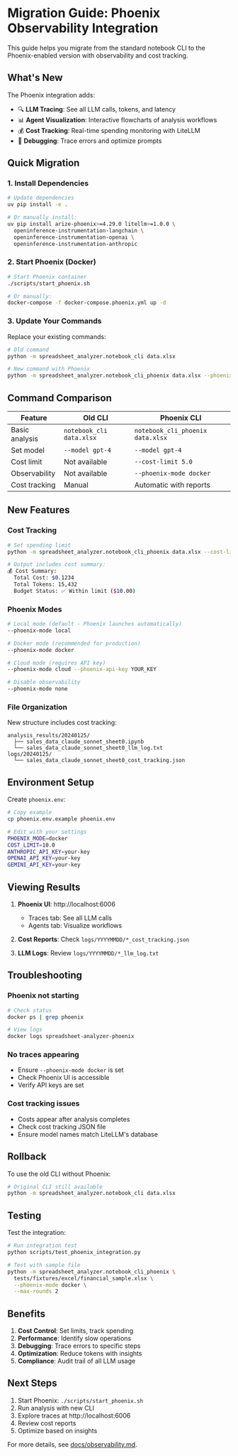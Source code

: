 # Migration Guide: Phoenix Observability Integration

This guide helps you migrate from the standard notebook CLI to the Phoenix-enabled version with observability and cost tracking.

## What's New

The Phoenix integration adds:

- 🔍 **LLM Tracing**: See all LLM calls, tokens, and latency
- 📊 **Agent Visualization**: Interactive flowcharts of analysis workflows
- 💰 **Cost Tracking**: Real-time spending monitoring with LiteLLM
- 🐛 **Debugging**: Trace errors and optimize prompts

## Quick Migration

### 1. Install Dependencies

```bash
# Update dependencies
uv pip install -e .

# Or manually install:
uv pip install arize-phoenix>=4.29.0 litellm>=1.0.0 \
  openinference-instrumentation-langchain \
  openinference-instrumentation-openai \
  openinference-instrumentation-anthropic
```

### 2. Start Phoenix (Docker)

```bash
# Start Phoenix container
./scripts/start_phoenix.sh

# Or manually:
docker-compose -f docker-compose.phoenix.yml up -d
```

### 3. Update Your Commands

Replace your existing commands:

```bash
# Old command
python -m spreadsheet_analyzer.notebook_cli data.xlsx

# New command with Phoenix
python -m spreadsheet_analyzer.notebook_cli_phoenix data.xlsx --phoenix-mode docker
```

## Command Comparison

| Feature        | Old CLI                  | Phoenix CLI                      |
| -------------- | ------------------------ | -------------------------------- |
| Basic analysis | `notebook_cli data.xlsx` | `notebook_cli_phoenix data.xlsx` |
| Set model      | `--model gpt-4`          | `--model gpt-4`                  |
| Cost limit     | Not available            | `--cost-limit 5.0`               |
| Observability  | Not available            | `--phoenix-mode docker`          |
| Cost tracking  | Manual                   | Automatic with reports           |

## New Features

### Cost Tracking

```bash
# Set spending limit
python -m spreadsheet_analyzer.notebook_cli_phoenix data.xlsx --cost-limit 10.0

# Output includes cost summary:
💰 Cost Summary:
  Total Cost: $0.1234
  Total Tokens: 15,432
  Budget Status: ✅ Within limit ($10.00)
```

### Phoenix Modes

```bash
# Local mode (default - Phoenix launches automatically)
--phoenix-mode local

# Docker mode (recommended for production)
--phoenix-mode docker

# Cloud mode (requires API key)
--phoenix-mode cloud --phoenix-api-key YOUR_KEY

# Disable observability
--phoenix-mode none
```

### File Organization

New structure includes cost tracking:

```
analysis_results/20240125/
  ├── sales_data_claude_sonnet_sheet0.ipynb
  └── sales_data_claude_sonnet_sheet0_llm_log.txt
logs/20240125/
  └── sales_data_claude_sonnet_sheet0_cost_tracking.json
```

## Environment Setup

Create `phoenix.env`:

```bash
# Copy example
cp phoenix.env.example phoenix.env

# Edit with your settings
PHOENIX_MODE=docker
COST_LIMIT=10.0
ANTHROPIC_API_KEY=your-key
OPENAI_API_KEY=your-key
GEMINI_API_KEY=your-key
```

## Viewing Results

1. **Phoenix UI**: http://localhost:6006

   - Traces tab: See all LLM calls
   - Agents tab: Visualize workflows

1. **Cost Reports**: Check `logs/YYYYMMDD/*_cost_tracking.json`

1. **LLM Logs**: Review `logs/YYYYMMDD/*_llm_log.txt`

## Troubleshooting

### Phoenix not starting

```bash
# Check status
docker ps | grep phoenix

# View logs
docker logs spreadsheet-analyzer-phoenix
```

### No traces appearing

- Ensure `--phoenix-mode docker` is set
- Check Phoenix UI is accessible
- Verify API keys are set

### Cost tracking issues

- Costs appear after analysis completes
- Check cost tracking JSON file
- Ensure model names match LiteLLM's database

## Rollback

To use the old CLI without Phoenix:

```bash
# Original CLI still available
python -m spreadsheet_analyzer.notebook_cli data.xlsx
```

## Testing

Test the integration:

```bash
# Run integration test
python scripts/test_phoenix_integration.py

# Test with sample file
python -m spreadsheet_analyzer.notebook_cli_phoenix \
  tests/fixtures/excel/financial_sample.xlsx \
  --phoenix-mode docker \
  --max-rounds 2
```

## Benefits

1. **Cost Control**: Set limits, track spending
1. **Performance**: Identify slow operations
1. **Debugging**: Trace errors to specific steps
1. **Optimization**: Reduce tokens with insights
1. **Compliance**: Audit trail of all LLM usage

## Next Steps

1. Start Phoenix: `./scripts/start_phoenix.sh`
1. Run analysis with new CLI
1. Explore traces at http://localhost:6006
1. Review cost reports
1. Optimize based on insights

For more details, see [docs/observability.md](docs/observability.md).

